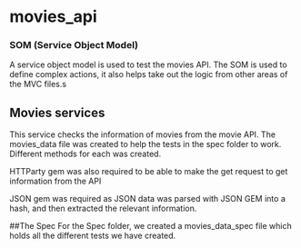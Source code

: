 # movies_api
### SOM (Service Object Model)
A service object model is used to test the movies API. The SOM is used to define complex actions, it also helps take out the logic from other areas of the MVC files.s

## Movies services
This service checks the information of movies from the movie API.
The movies_data file was created to help the tests in the spec folder to work. Different methods for each was created.

HTTParty gem was also required to be able to make the get request to get information from the API

JSON gem was required as JSON data was parsed with JSON GEM into a hash, and then extracted the relevant information.

##The Spec
For the Spec folder, we created a movies_data_spec file which holds all the different tests we have created.
